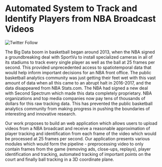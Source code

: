 # Automated System to Track and Identify Players from NBA Broadcast Videos

![Twitter Follow](https://img.shields.io/twitter/follow/DGrubes?style=social)

The Big Data boom in basketball began around 2013, when the NBA signed a groundbreaking deal with SportVu to install specialized cameras in all of its stadiums to track every single player as well as the ball at 25 frames per second. This provided unprecedented access to spatiotemporal data that would help inform important decisions for an NBA front office. The public basketball analytics community was just getting their feet wet with this vast amount of data when all this came to an abrupt halt in 2016-2017, and the data disappeared from NBA Stats.com. The NBA had signed a new deal with Second Spectrum which made this data completely proprietary. NBA organizations and top media companies now pay tens of thousands of dollars for this raw tracking data. This has prevented the public basketball analytics community from making progress in pushing the boundaries of interesting and innovative research. 

Our work proposes to build an web application which allows users to upload videos from a NBA broadcast and receive a reasonable approximation of player tracking and identification from each frame of the video which would be processed at 25 frames per second. Our application presents various modules which would form the pipeline - preprocessing video to only contain frames from the game (removing ads, close-ups, replays), player identification and tracking, automated tracking of important points on the court and finally ball tracking in a 3D coordinate plane. 

